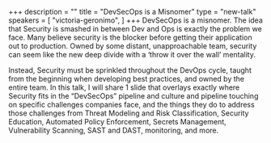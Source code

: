 +++
description = ""
title = "DevSecOps is a Misnomer"
type = "new-talk"
speakers = [
        "victoria-geronimo",
]
+++
DevSecOps is a misnomer. The idea that Security is smashed in between Dev and Ops is exactly the problem we face. Many believe security is the blocker before getting their application out to production. Owned by some distant, unapproachable team, security can seem like the new deep divide with a ‘throw it over the wall’ mentality.

Instead, Security must be sprinkled throughout the DevOps cycle, taught from the beginning when developing best practices, and owned by the entire team. In this talk, I will share 1 slide that overlays exactly where Security fits in the “DevSecOps” pipeline and culture and pipeline touching on specific challenges companies face, and the things they do to address those challenges from Threat Modeling and Risk Classification, Security Education, Automated Policy Enforcement, Secrets Management, Vulnerability Scanning, SAST and DAST, monitoring, and more.